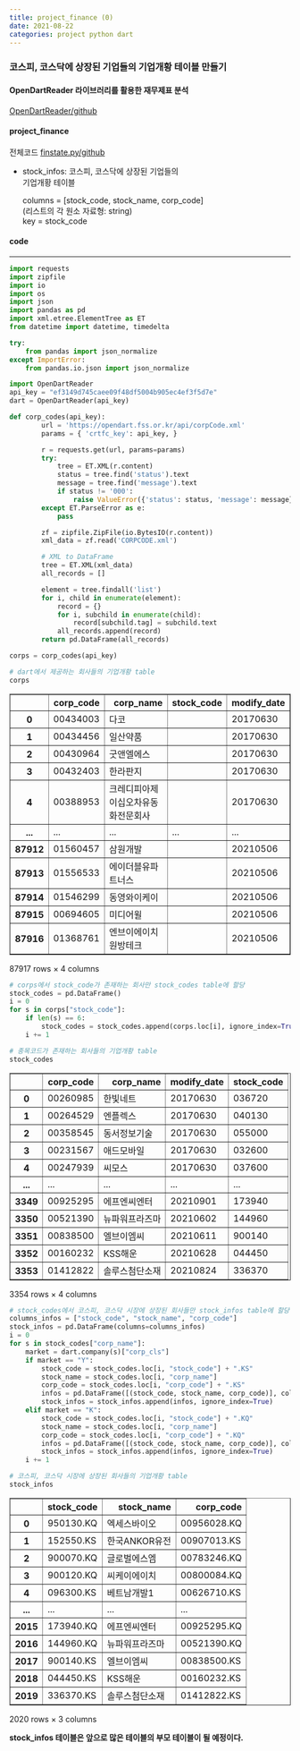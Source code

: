 ```yaml
---
title: project_finance (0)
date: 2021-08-22
categories: project python dart
---
```


### 코스피, 코스닥에 상장된 기업들의 기업개황 테이블 만들기  

#### OpenDartReader 라이브러리를 활용한 재무제표 분석  
[OpenDartReader/github](https://github.com/FinanceData/OpenDartReader)  
  
#### project_finance
전체코드 [finstate.py/github](https://github.com/yeonseo-Jung/project_finance/blob/aca4af282fedc2452e5f95f44f3d58ab07d4f09a/finstate.py)  

* stock_infos: 코스피, 코스닥에 상장된 기업들의   
               기업개황 테이블  

  columns = [stock_code, stock_name, corp_code]       
  (리스트의 각 원소 자료형: string)      
  key = stock_code    
    
#### code
___
```python
import requests
import zipfile
import io
import os
import json
import pandas as pd
import xml.etree.ElementTree as ET
from datetime import datetime, timedelta

try:
    from pandas import json_normalize
except ImportError:
    from pandas.io.json import json_normalize
```


```python
import OpenDartReader
api_key = "ef3149d745caee09f48df5004b905ec4ef3f5d7e"
dart = OpenDartReader(api_key)
```

```python
def corp_codes(api_key):
        url = 'https://opendart.fss.or.kr/api/corpCode.xml'
        params = { 'crtfc_key': api_key, }

        r = requests.get(url, params=params)
        try:
            tree = ET.XML(r.content)
            status = tree.find('status').text
            message = tree.find('message').text
            if status != '000':
                raise ValueError({'status': status, 'message': message})
        except ET.ParseError as e:
            pass

        zf = zipfile.ZipFile(io.BytesIO(r.content))
        xml_data = zf.read('CORPCODE.xml')

        # XML to DataFrame
        tree = ET.XML(xml_data)
        all_records = []

        element = tree.findall('list')
        for i, child in enumerate(element):
            record = {}
            for i, subchild in enumerate(child):
                record[subchild.tag] = subchild.text
            all_records.append(record)
        return pd.DataFrame(all_records)
```


```python
corps = corp_codes(api_key)
```


```python
# dart에서 제공하는 회사들의 기업개황 table
corps
```




<div>
<style scoped>
    .dataframe tbody tr th:only-of-type {
        vertical-align: middle;
    }

    .dataframe tbody tr th {
        vertical-align: top;
    }

    .dataframe thead th {
        text-align: right;
    }
</style>
<table border="1" class="dataframe">
  <thead>
    <tr style="text-align: right;">
      <th></th>
      <th>corp_code</th>
      <th>corp_name</th>
      <th>stock_code</th>
      <th>modify_date</th>
    </tr>
  </thead>
  <tbody>
    <tr>
      <th>0</th>
      <td>00434003</td>
      <td>다코</td>
      <td></td>
      <td>20170630</td>
    </tr>
    <tr>
      <th>1</th>
      <td>00434456</td>
      <td>일산약품</td>
      <td></td>
      <td>20170630</td>
    </tr>
    <tr>
      <th>2</th>
      <td>00430964</td>
      <td>굿앤엘에스</td>
      <td></td>
      <td>20170630</td>
    </tr>
    <tr>
      <th>3</th>
      <td>00432403</td>
      <td>한라판지</td>
      <td></td>
      <td>20170630</td>
    </tr>
    <tr>
      <th>4</th>
      <td>00388953</td>
      <td>크레디피아제이십오차유동화전문회사</td>
      <td></td>
      <td>20170630</td>
    </tr>
    <tr>
      <th>...</th>
      <td>...</td>
      <td>...</td>
      <td>...</td>
      <td>...</td>
    </tr>
    <tr>
      <th>87912</th>
      <td>01560457</td>
      <td>삼원개발</td>
      <td></td>
      <td>20210506</td>
    </tr>
    <tr>
      <th>87913</th>
      <td>01556533</td>
      <td>에이더블유파트너스</td>
      <td></td>
      <td>20210506</td>
    </tr>
    <tr>
      <th>87914</th>
      <td>01546299</td>
      <td>동영와이케이</td>
      <td></td>
      <td>20210506</td>
    </tr>
    <tr>
      <th>87915</th>
      <td>00694605</td>
      <td>미디어윌</td>
      <td></td>
      <td>20210506</td>
    </tr>
    <tr>
      <th>87916</th>
      <td>01368761</td>
      <td>엔브이에이치원방테크</td>
      <td></td>
      <td>20210506</td>
    </tr>
  </tbody>
</table>
<p>87917 rows × 4 columns</p>
</div>




```python
# corps에서 stock_code가 존재하는 회사만 stock_codes table에 할당
stock_codes = pd.DataFrame()
i = 0
for s in corps["stock_code"]:
    if len(s) == 6:
        stock_codes = stock_codes.append(corps.loc[i], ignore_index=True)
    i += 1
```


```python
# 종목코드가 존재하는 회사들의 기업개황 table
stock_codes
```




<div>
<style scoped>
    .dataframe tbody tr th:only-of-type {
        vertical-align: middle;
    }

    .dataframe tbody tr th {
        vertical-align: top;
    }

    .dataframe thead th {
        text-align: right;
    }
</style>
<table border="1" class="dataframe">
  <thead>
    <tr style="text-align: right;">
      <th></th>
      <th>corp_code</th>
      <th>corp_name</th>
      <th>modify_date</th>
      <th>stock_code</th>
    </tr>
  </thead>
  <tbody>
    <tr>
      <th>0</th>
      <td>00260985</td>
      <td>한빛네트</td>
      <td>20170630</td>
      <td>036720</td>
    </tr>
    <tr>
      <th>1</th>
      <td>00264529</td>
      <td>엔플렉스</td>
      <td>20170630</td>
      <td>040130</td>
    </tr>
    <tr>
      <th>2</th>
      <td>00358545</td>
      <td>동서정보기술</td>
      <td>20170630</td>
      <td>055000</td>
    </tr>
    <tr>
      <th>3</th>
      <td>00231567</td>
      <td>애드모바일</td>
      <td>20170630</td>
      <td>032600</td>
    </tr>
    <tr>
      <th>4</th>
      <td>00247939</td>
      <td>씨모스</td>
      <td>20170630</td>
      <td>037600</td>
    </tr>
    <tr>
      <th>...</th>
      <td>...</td>
      <td>...</td>
      <td>...</td>
      <td>...</td>
    </tr>
    <tr>
      <th>3349</th>
      <td>00925295</td>
      <td>에프엔씨엔터</td>
      <td>20210901</td>
      <td>173940</td>
    </tr>
    <tr>
      <th>3350</th>
      <td>00521390</td>
      <td>뉴파워프라즈마</td>
      <td>20210602</td>
      <td>144960</td>
    </tr>
    <tr>
      <th>3351</th>
      <td>00838500</td>
      <td>엘브이엠씨</td>
      <td>20210611</td>
      <td>900140</td>
    </tr>
    <tr>
      <th>3352</th>
      <td>00160232</td>
      <td>KSS해운</td>
      <td>20210628</td>
      <td>044450</td>
    </tr>
    <tr>
      <th>3353</th>
      <td>01412822</td>
      <td>솔루스첨단소재</td>
      <td>20210824</td>
      <td>336370</td>
    </tr>
  </tbody>
</table>
<p>3354 rows × 4 columns</p>
</div>




```python
# stock_codes에서 코스피, 코스닥 시장에 상장된 회사들만 stock_infos table에 할당
columns_infos = ["stock_code", "stock_name", "corp_code"]
stock_infos = pd.DataFrame(columns=columns_infos)
i = 0
for s in stock_codes["corp_name"]:
    market = dart.company(s)["corp_cls"]
    if market == "Y":
        stock_code = stock_codes.loc[i, "stock_code"] + ".KS"
        stock_name = stock_codes.loc[i, "corp_name"]
        corp_code = stock_codes.loc[i, "corp_code"] + ".KS"
        infos = pd.DataFrame([(stock_code, stock_name, corp_code)], columns=columns_infos)
        stock_infos = stock_infos.append(infos, ignore_index=True)
    elif market == "K":
        stock_code = stock_codes.loc[i, "stock_code"] + ".KQ"
        stock_name = stock_codes.loc[i, "corp_name"]
        corp_code = stock_codes.loc[i, "corp_code"] + ".KQ"
        infos = pd.DataFrame([(stock_code, stock_name, corp_code)], columns=columns_infos)
        stock_infos = stock_infos.append(infos, ignore_index=True)  
    i += 1
```


```python
# 코스피, 코스닥 시장에 상장된 회사들의 기업개황 table
stock_infos
```




<div>
<style scoped>
    .dataframe tbody tr th:only-of-type {
        vertical-align: middle;
    }

    .dataframe tbody tr th {
        vertical-align: top;
    }

    .dataframe thead th {
        text-align: right;
    }
</style>
<table border="1" class="dataframe">
  <thead>
    <tr style="text-align: right;">
      <th></th>
      <th>stock_code</th>
      <th>stock_name</th>
      <th>corp_code</th>
    </tr>
  </thead>
  <tbody>
    <tr>
      <th>0</th>
      <td>950130.KQ</td>
      <td>엑세스바이오</td>
      <td>00956028.KQ</td>
    </tr>
    <tr>
      <th>1</th>
      <td>152550.KS</td>
      <td>한국ANKOR유전</td>
      <td>00907013.KS</td>
    </tr>
    <tr>
      <th>2</th>
      <td>900070.KQ</td>
      <td>글로벌에스엠</td>
      <td>00783246.KQ</td>
    </tr>
    <tr>
      <th>3</th>
      <td>900120.KQ</td>
      <td>씨케이에이치</td>
      <td>00800084.KQ</td>
    </tr>
    <tr>
      <th>4</th>
      <td>096300.KS</td>
      <td>베트남개발1</td>
      <td>00626710.KS</td>
    </tr>
    <tr>
      <th>...</th>
      <td>...</td>
      <td>...</td>
      <td>...</td>
    </tr>
    <tr>
      <th>2015</th>
      <td>173940.KQ</td>
      <td>에프엔씨엔터</td>
      <td>00925295.KQ</td>
    </tr>
    <tr>
      <th>2016</th>
      <td>144960.KQ</td>
      <td>뉴파워프라즈마</td>
      <td>00521390.KQ</td>
    </tr>
    <tr>
      <th>2017</th>
      <td>900140.KS</td>
      <td>엘브이엠씨</td>
      <td>00838500.KS</td>
    </tr>
    <tr>
      <th>2018</th>
      <td>044450.KS</td>
      <td>KSS해운</td>
      <td>00160232.KS</td>
    </tr>
    <tr>
      <th>2019</th>
      <td>336370.KS</td>
      <td>솔루스첨단소재</td>
      <td>01412822.KS</td>
    </tr>
  </tbody>
</table>
<p>2020 rows × 3 columns</p>
</div>

**stock_infos 테이블은 앞으로 많은 테이블의 부모 테이블이 될 예정이다.** 
